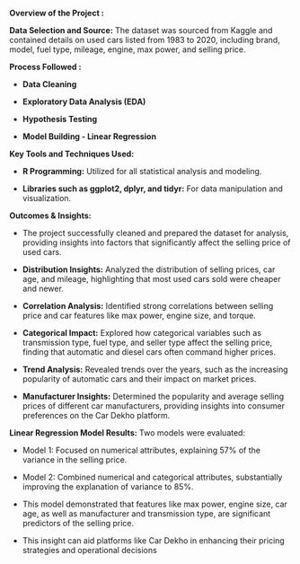 **Overview of the Project :**

**Data Selection and Source:**
The dataset was sourced from Kaggle and contained details on used cars listed from 1983 to 2020, including brand, model, fuel type, mileage, engine, max power, and selling price.

**Process Followed :**

- **Data Cleaning**

- **Exploratory Data Analysis (EDA)**

- **Hypothesis Testing**

- **Model Building - Linear Regression**


**Key Tools and Techniques Used:**
- **R Programming:** Utilized for all statistical analysis and modeling.

- **Libraries such as ggplot2, dplyr, and tidyr:** For data manipulation and visualization.

**Outcomes & Insights:**
- The project successfully cleaned and prepared the dataset for analysis, providing insights into factors that significantly affect the selling price of used cars.
  
- **Distribution Insights:** Analyzed the distribution of selling prices, car age, and mileage, highlighting that most used cars sold were cheaper and newer.

- **Correlation Analysis:** Identified strong correlations between selling price and car features like max power, engine size, and torque.
  
- **Categorical Impact:** Explored how categorical variables such as transmission type, fuel type, and seller type affect the selling price, finding that automatic and diesel cars often command higher prices.

- **Trend Analysis:** Revealed trends over the years, such as the increasing popularity of automatic cars and their impact on market prices.

- **Manufacturer Insights:** Determined the popularity and average selling prices of different car manufacturers, providing insights into consumer preferences on the Car Dekho platform.

**Linear Regression Model Results:** Two models were evaluated:
- Model 1: Focused on numerical attributes, explaining 57% of the variance in the selling price.
- Model 2: Combined numerical and categorical attributes, substantially improving the explanation of variance to 85%.
- This model demonstrated that features like max power, engine size, car age, as well as manufacturer and transmission type, are significant predictors of the selling price.

- This insight can aid platforms like Car Dekho in enhancing their pricing strategies and operational decisions
